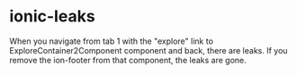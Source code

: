# ionic-leaks

When you navigate from tab 1 with the "explore" link to ExploreContainer2Component component and back, there are leaks. If you remove the ion-footer from that component, the leaks are gone.
